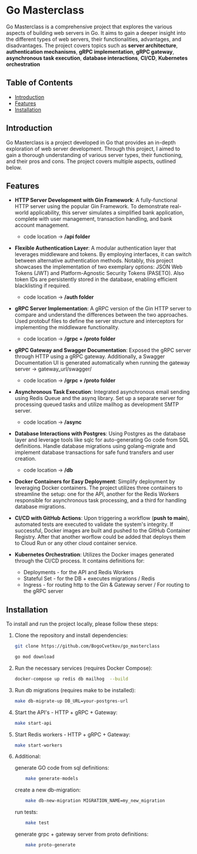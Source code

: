 # Go Masterclass

Go Masterclass is a comprehensive project that explores the various aspects of building web servers in Go. It aims to gain a deeper insight into the different types of web servers, their functionalities, advantages, and disadvantages. The project covers topics such as **server architecture**, **authentication mechanisms**, **gRPC implementation**, **gRPC gateway**, **asynchronous task execution**, **database interactions**, **CI/CD**, **Kubernetes orchestration**

## Table of Contents

- [Introduction](#introduction)
- [Features](#features)
- [Installation](#installation)

## Introduction

Go Masterclass is a project developed in Go that provides an in-depth exploration of web server development. Through this project, I aimed to gain a thorough understanding of various server types, their functioning, and their pros and cons. The project covers multiple aspects, outlined below.

## Features

- **HTTP Server Development with Gin Framework**: A fully-functional HTTP server using the popular Gin Framework. To demonstrate real-world applicability, this server simulates a simplified bank application, complete with user management, transaction handling, and bank account management.
    - code location -> **/api folder**
    

- **Flexible Authentication Layer**: A modular authentication layer that leverages middleware and tokens. By employing interfaces, it can switch between alternative authentication methods. Notably, this project showcases the implementation of two exemplary options: JSON Web Tokens (JWT) and Platform-Agnostic Security Tokens (PASETO). Also token IDs are persistently stored in the database, enabling efficient blacklisting if required.
    - code location -> **/auth folder**

- **gRPC Server Implementation**: A gRPC version of the Gin HTTP server to compare and understand the differences between the two approaches. Used protobuf files to define the server structure and interceptors for implementing the middleware functionality.
    - code location -> **/grpc + /proto folder**

- **gRPC Gateway and Swagger Documentation**: Exposed the gRPC server through HTTP using a gRPC gateway. Additionally, a Swagger Documentation UI is generated automatically when running the gateway server -> gateway_url/swagger/
    - code location -> **/grpc + /proto folder**

- **Asynchronous Task Execution**: Integrated asynchronous email sending using Redis Queue and the asynq library. Set up a separate server for processing queued tasks and utilize mailhog as development SMTP server.
    - code location -> **/async**

- **Database Interactions with Postgres**: Using Postgres as the database layer and leverage tools like sqlc for auto-generating Go code from SQL definitions. Handle database migrations using golang-migrate and implement database transactions for safe fund transfers and user creation.
    - code location -> **/db**

- **Docker Containers for Easy Deployment**: Simplify deployment by leveraging Docker containers. The project utilizes three containers to streamline the setup: one for the API, another for the Redis Workers responsible for asynchronous task processing, and a third for handling database migrations.

- **CI/CD with GitHub Actions**: Upon triggering a workflow (**push to main**), automated tests are executed to validate the system's integrity. If successful, Docker images are built and pushed to the GitHub Container Registry. After that another worflow could be added that deploys them to Cloud Run or any other cloud container service.

- **Kubernetes Orchestration**:  Utilizes the Docker images generated through the CI/CD process. It contains definitions for:
    - Deployments - for the API and Redis Workers
    - Stateful Set - for the DB + executes migrations / Redis
    - Ingress - for routing http to the Gin & Gateway server / For routing to the gRPC server
    

## Installation

To install and run the project locally, please follow these steps:

1. Clone the repository and install dependencies:

   ```bash
   git clone https://github.com/BogoCvetkov/go_masterclass
   ```

   ```bash
   go mod download
   ```

2. Run the necessary services (requires Docker Compose):

    ```bash
    docker-compose up redis db mailhog  --build 
    ```

3. Run db migrations (requires make to be installed):

    ```bash
    make db-migrate-up DB_URL=your-postgres-url
    ```

4. Start the API's - HTTP + gRPC + Gateway:

    ```bash
    make start-api
    ```

5. Start Redis workers - HTTP + gRPC + Gateway:

    ```bash
    make start-workers
    ```
6. Additional:
    
    generate GO code from sql definitions:
        
    ```bash
        make generate-models
    ```

    create a new db-migration:
    ```bash
        make db-new-migration MIGRATION_NAME=my_new_migration
    ```

    run tests:
    ```bash
        make test
    ```

    generate grpc + gateway server from proto definitions:
    ```bash
        make proto-generate
    ```


